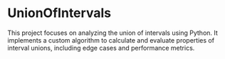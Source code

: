 # UnionOfIntervals
This project focuses on analyzing the union of intervals using Python. It implements a custom algorithm to calculate and evaluate properties of interval unions, including edge cases and performance metrics.
